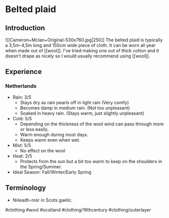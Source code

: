 # Belted plaid
## Introduction
![[Cameron+McIan+Original-530x760.jpg|250]]
The belted plaid is typically a 3,5m-4,5m long and 150cm wide piece of cloth. It can be worn all year when made out of [[wool]].  I've tried making one out of thick cotton and it doesn't drape as nicely so I would usually recommend using [[wool]].
## Experience
### Netherlands
- Rain:  3/5
	- Stays dry as rain pearls off in light rain (Very comfy)
	- Becomes damp in medium rain. (Not too unpleasant)
	- Soaked in heavy rain. (Stays warm, just slightly unpleasant)
- Cold: 5/5
	- Depending on the thickness of the wool wind can pass through more or less easily.
	- Warm enough during most days.
	- Keeps warm even when wet.
- Mist: 5/5
	- No effect on the wool
- Heat: 2/5
	- Protects from the sun but a bit too warm to keep on the shoulders in the Spring/Summer.
- Ideal Season: Fall/Winter/Early Spring
## Terminology
- fèileadh-mòr in Scots gaelic.

#clothing #wool #scotland #clothing/16thcentury #clothing/outerlayer